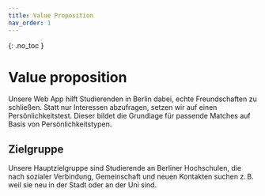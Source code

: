 ```yaml
---
title: Value Proposition
nav_order: 1
---
```


{: .no_toc }

# Value proposition
Unsere Web App hilft Studierenden in Berlin dabei, echte Freundschaften zu schließen. Statt nur Interessen abzufragen, setzen wir auf einen Persönlichkeitstest. Dieser bildet die Grundlage für passende Matches auf Basis von Persönlichkeitstypen.

## Zielgruppe
Unsere Hauptzielgruppe sind Studierende an Berliner Hochschulen, die nach sozialer Verbindung, Gemeinschaft und neuen Kontakten suchen z. B. weil sie neu in der Stadt oder an der Uni sind.
